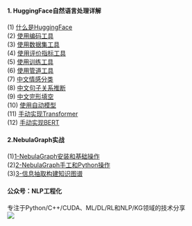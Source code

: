 #### 1. HuggingFace自然语言处理详解
(1) [什么是HuggingFace](https://mp.weixin.qq.com/s/EscXWBLM09bgfgfUT66C9Q)  
(2) [使用编码工具](https://mp.weixin.qq.com/s/au5210oD6K0B6EUpfTAv5Q)  
(3) [使用数据集工具](https://mp.weixin.qq.com/s/2tOTO9QY9TIzahUYSxAe_Q)  
(4) [使用评价指标工具](https://mp.weixin.qq.com/s/BAEamppjvw72zUDRAxc8VA)  
(5) [使用训练工具](https://mp.weixin.qq.com/s/VbhRdqOjqY9yBlCAKPio4Q)  
(6) [使用管道工具](https://mp.weixin.qq.com/s/O1aZzcukFf0dGl8ZfHjdNw)  
(7) [中文情感分类](https://mp.weixin.qq.com/s/kaY83RDXQgIKslHtxLdxkg)  
(8) [中文句子关系推断](https://mp.weixin.qq.com/s/bGd3LfrFlr47CWEE5YOSlQ)  
(9) [中文完形填空](https://mp.weixin.qq.com/s/_T7FqQFRkQh-XIqK5aLnqQ)  
(10) [使用自动模型](https://mp.weixin.qq.com/s/HDeBpvtPGaAplZ5KILC7Hw)  
(11) [手动实现Transformer](https://mp.weixin.qq.com/s/DDIGgDro6JqNdCUkvtWwQw)  
(12) [手动实现BERT]()

#### 2.NebulaGraph实战  
(1)[1-NebulaGraph安装和基础操作](https://mp.weixin.qq.com/s/D8ZHvhThkSs7-4OBaTuhjg)  
(2)[2-NebulaGraph手工和Python操作](https://mp.weixin.qq.com/s/WmABVjQUOWP-KYEcMjTuPg)  
(3)[3-信息抽取构建知识图谱](https://mp.weixin.qq.com/s/dap4tykIjyLF9HuKqGUmrg)  

#### 公众号：NLP工程化
专注于Python/C++/CUDA、ML/DL/RL和NLP/KG领域的技术分享  
![](https://github.com/ai408/nlp-engineering/blob/main/images/NLP%E5%B7%A5%E7%A8%8B%E5%8C%96.jpg)